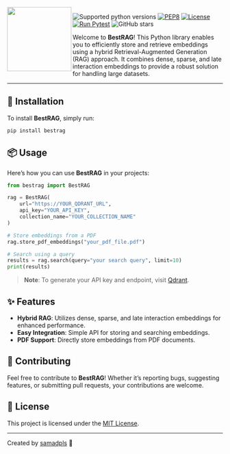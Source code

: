 
<img src="https://github.com/user-attachments/assets/e23d11d5-2d7b-44e2-aa11-59ddcb66bebc" align=left height=150px>

![Supported python versions](https://img.shields.io/badge/python-3.8%20%7C%203.9%20%7C%203.10%20%7C%203.11-blue)
[![PEP8](https://img.shields.io/badge/code%20style-pep8-black.svg)](https://www.python.org/dev/peps/pep-0008/)
[![License](https://img.shields.io/badge/License-MIT%202.0-blue.svg)](LICENSE)
[![Run Pytest](https://github.com/samadpls/BestRAG/actions/workflows/pytest.yml/badge.svg?branch=main)](https://github.com/samadpls/BestRAG/actions/workflows/pytest.yml)
![GitHub stars](https://img.shields.io/github/stars/samadpls/BestRAG?color=red&label=stars&logoColor=black&style=social)


Welcome to **BestRAG**! This Python library enables you to efficiently store and retrieve embeddings using a hybrid Retrieval-Augmented Generation (RAG) approach. It combines dense, sparse, and late interaction embeddings to provide a robust solution for handling large datasets.

---

## 🚀 Installation

To install **BestRAG**, simply run:

```bash
pip install bestrag
```

## 📦 Usage

Here’s how you can use **BestRAG** in your projects:

```python
from bestrag import BestRAG

rag = BestRAG(
    url="https://YOUR_QDRANT_URL", 
    api_key="YOUR_API_KEY", 
    collection_name="YOUR_COLLECTION_NAME"
)

# Store embeddings from a PDF
rag.store_pdf_embeddings("your_pdf_file.pdf")

# Search using a query
results = rag.search(query="your search query", limit=10)
print(results)
```

> **Note**: To generate your API key and endpoint, visit [Qdrant](https://qdrant.tech/).

## ✨ Features

- **Hybrid RAG**: Utilizes dense, sparse, and late interaction embeddings for enhanced performance.
- **Easy Integration**: Simple API for storing and searching embeddings.
- **PDF Support**: Directly store embeddings from PDF documents.

## 🤝 Contributing

Feel free to contribute to **BestRAG**! Whether it’s reporting bugs, suggesting features, or submitting pull requests, your contributions are welcome. 

## 📝 License

This project is licensed under the [MIT License](LICENSE).

---

Created by [samadpls](https://github.com/samadpls) 🎉
